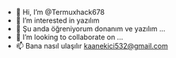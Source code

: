 - 👋 Hi, I’m @Termuxhack678
- 👀 I’m interested in yazılım 
- 🌱 Şu anda öğreniyorum donanım  ve yazılım ...
- 💞️ I’m looking to collaborate on ...
- 📫 Bana nasıl ulaşılır kaanekici532@gmail.com 

<!---
Termuxhack678/Termuxhack678 is a ✨ special ✨ repository because its `README.md` (this file) appears on your GitHub profile.
You can click the Preview link to take a look at your changes.
--->
